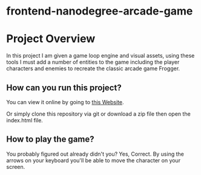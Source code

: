 frontend-nanodegree-arcade-game
===============================

# Project Overview

In this project I am given a game loop engine and visual assets, using these tools I must add a number of entities to the game including the player characters and enemies to recreate the classic arcade game Frogger.


## How can you run this project?

You can view it online by going to [this Website](https://aladdinmagdy.github.io/frontend-nanodegree-arcade-game/).

Or simply clone this repository via git or download a zip file then open the index.html file.


## How to play the game?

You probably figured out already didn't you? Yes, Correct. By using the arrows on your keyboard you'll be able to move the character on your screen.
